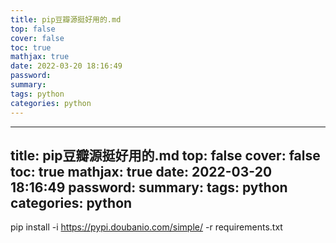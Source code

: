 ```yaml
---
title: pip豆瓣源挺好用的.md
top: false
cover: false
toc: true
mathjax: true
date: 2022-03-20 18:16:49
password:
summary:
tags: python
categories: python
---
```

---
title: pip豆瓣源挺好用的.md
top: false
cover: false
toc: true
mathjax: true
date: 2022-03-20 18:16:49
password:
summary:
tags: python
categories: python
---
pip install -i https://pypi.doubanio.com/simple/ -r requirements.txt 
